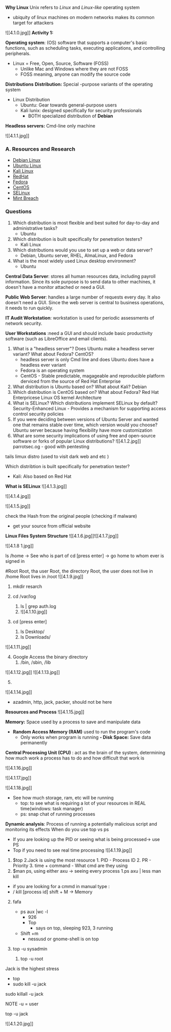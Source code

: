  **Why Linux**
Unix refers to *Linux* and *Linux-like* operating system 
- ubiquity of linux machines on modern networks makes its common target for attackers 

![[4.1.0.jpg]]
**Activity 1:**

**Operating system**: (OS) software that supports a computer's basic functions, such as scheduling tasks, executing applications, and controlling peripherals. 
- Linux = Free, Open, Source, Software (FOSS)
	- Unlike Mac and Windows where they are not FOSS
	- FOSS meaning, anyone can modify the source code 


**Distributions**
**Distribution:** Special -purpose  variants of the operating system 
- Linux Distribution 
	- Ubuntu: Gear towards general-purpose users
	- Kali lunix: designed specifically for security professionals 
		- BOTH specialized distribution of **Debian**

**Headless servers:** Cmd-line only machine 

![[4.1.1.jpg]]

### A. Resources and Research

- [Debian Linux](https://www.debian.org/intro/about)
- [Ubuntu Linux](https://www.ubuntu.com/download)
- [Kali Linux](https://www.kali.org/about-us/)
- [RedHat](https://www.redhat.com/en/technologies)
- [Fedora](https://getfedora.org/)
- [CentOS](https://www.centos.org/about/)
- [SELinux](https://selinuxproject.org/page/Main_Page)
- [Mint Breach](https://www.infoworld.com/article/3036178/lesson-from-linux-mint-breach-trust-is-not-enough.html)

### [](#questions)Questions

1. Which distribution is most flexible and best suited for day-to-day and administrative tasks?
    - Ubuntu 
2. Which distribution is built specifically for penetration testers?
    - Kali Linux 
3. Which distributions would you use to set up a web or data server?
    - Debian, Ubuntu server, RHEL, AlmaLinux, and Fedora
4. What is the most widely used Linux desktop environment?
	- Ubuntu 

**Central Data Server**: stores all human resources data, including payroll information. Since its sole purpose is to send data to other machines, it doesn't have a monitor attached or need a GUI.

**Public Web Server**: handles a large number of requests every day. It also doesn't need a GUI. Since the web server is central to business operations, it needs to run quickly.

**IT Audit Workstation**: workstation is used for periodic assessments of network security.

**User Workstations** :need a GUI and should include basic productivity software (such as LibreOffice and email clients).

1. What is a "headless server"? Does Ubuntu make a headless server variant? What about Fedora? CentOS?
    - headless server is only Cmd line and does Ubuntu does have a headless ever variant
    - Fedora is an operating system 
    - CentOS - Stable predictable, magageable and reproducible platform derviced from the source of Red Hat Enterprise 
1. What distribution is Ubuntu based on? What about Kali?
    Debian 
3. Which distribution is CentOS based on? What about Fedora?
    Red Hat Enterpricese
    Linux OS kernel Architecture
1. What is SELinux? Which distributions implement SELinux by default?
    Security-Enhanced Linux - Provides a mechanism for supporting access control security policies 
5. If you were deciding between versions of Ubuntu Server and wanted one that remains stable over time, which version would you choose?
    Ubuntu server because having flexibility have more customization 
6. What are some security implications of using free and open-source software or forks of popular Linux distributions?
![[4.1.2.jpg]]
parrotsec.og - good with pentesting 

tails limux distro (used to visit dark web and etc )

Which distribtion is built specifically for penetration tester? 
- Kali: Also based on Red Hat


**What is SELinux** 
![[4.1.3.jpg]]

![[4.1.4.jpg]]

![[4.1.5.jpg]]

check the Hash from the original people (checking if malware)
- get your source from official website


**Linux Files System Structure**
![[4.1.6.jpg]]![[4.1.7.jpg]]

![[4.1.8 1.jpg]]

ls /home -> See who is part of 
cd [press enter] -> go home to whom ever is signed in 

#Root 
Root, tha user
Root, the directory
Root, the user does not live in /home
Root lives in /root 
![[4.1.9.jpg]]
1. mkdir resarch 

2. cd /var/log 
	1. ls | grep auth.log 
	2. ![[4.1.10.jpg]]
3. cd [press enter]
	1. ls Desktop/
	2. ls Downloads/ 

![[4.1.11.jpg]]

4. Google Access the binary directory 
	1. /bin, /sbin, /lib 

![[4.1.12.jpg]]
![[4.1.13.jpg]]

5. 
![[4.1.14.jpg]]
- azadmin, http, jack, packer, should not be here

**Resources and Process**
![[4.1.15.jpg]]

**Memory:** Space used by a process to save and manipulate data 
- **Random Access Memory (RAM)** used to run the program's code
	- Only works when program is running 
**- Disk Space:** Save data permanently 

**Central Processing Unit (CPU)** : act as the brain of the system, determining how much work a process has to do and how difficult that work is 

![[4.1.16.jpg]]

![[4.1.17.jpg]]

![[4.1.18.jpg]]
- See how much storage, ram, etc will be running 
	- top: to see what is requiring a lot of your resources in REAL time(windows: task manager)
	- ps: snap chat of running processes 

**Dynamic analysis**: Process of running a potentially malicious script and monitoring its effects 
When do you use top vs ps 
- If you are looking up the PID or seeing what is being processed-> use PS
- Top if you need to see real time processing 
![[4.1.19.jpg]]
1. $top 
	2.Jack is using the most resource 
		1. PID - Process ID 
		2. PR - Priority 
		3. time + command - What cmd are they using 
1. $man ps, using either axu -> seeing every process 
		1.ps axu | less
man kill 
- if you are looking for a cmmd in manual type :
- /
kill  [process id]
shift + M -> Memory

2. fafa
	- ps aux |wc -l 
		- 926
		- Top 
			- says on top, sleeping 923, 3 running 
	- Shift +m
		- nessusd or gnome-shell is on top

3. top -u sysadmin 
	1. top -u root 

Jack is the highest stress
- top 
- sudo kill -u jack

sudo killall -u jack

NOTE -u = user 

top -u jack

![[4.1.20.jpg]]
